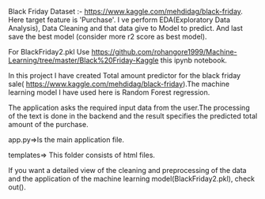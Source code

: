 Black Friday Dataset :- https://www.kaggle.com/mehdidag/black-friday. Here target feature is 'Purchase'. I ve perform EDA(Exploratory Data Analysis), Data Cleaning and that data give to Model to predict. And last save the best model (consider more r2 score as best model).

For BlackFriday2.pkl Use https://github.com/rohangore1999/Machine-Learning/tree/master/Black%20Friday-Kaggle this ipynb notebook.

In this project I have created Total amount predictor for the black friday sale( https://www.kaggle.com/mehdidag/black-friday).The machine learning model I have used here is Random Forest regression.

The application asks the required input data from the user.The processing of the text is done in the backend and the result specifies the predicted total amount of the purchase.

app.py=>Is the main application file.

templates=> This folder consists of html files.

If you want a detailed view of the cleaning and preprocessing of the data and the application of the machine learning model(BlackFriday2.pkl), check out().

